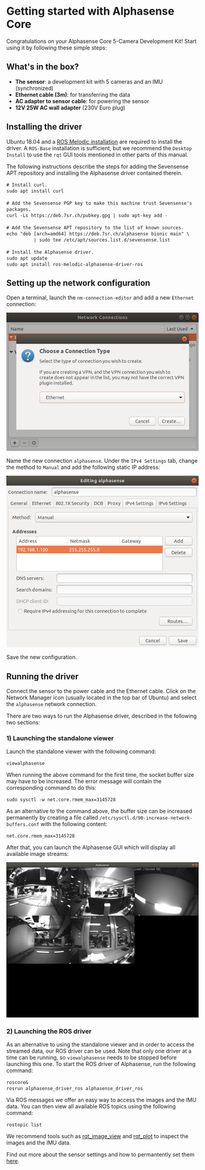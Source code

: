 # Getting started with Alphasense Core

Congratulations on your Alphasense Core 5-Camera Development Kit!  Start using
it by following these simple steps:

## What's in the box?

- **The sensor**: a development kit with 5 cameras and an IMU (synchronized)
- **Ethernet cable (3m)**: for transferring the data
- **AC adapter to sensor cable**: for powering the sensor
- **12V 25W AC wall adapter** (230V Euro plug)

## Installing the driver

Ubuntu 18.04 and a [ROS Melodic
installation](http://wiki.ros.org/melodic/Installation/Ubuntu) are required to
install the driver.  A `ROS-Base` installation is sufficient, but we recommend
the `Desktop Install` to use the `rqt` GUI tools mentioned in other parts of
this manual.

The following instructions describe the steps for adding the Sevensense APT
repository and installing the Alphasense driver contained therein.

```
# Install curl.
sudo apt install curl

# Add the Sevensense PGP key to make this machine trust Sevensense's packages.
curl -Ls https://deb.7sr.ch/pubkey.gpg | sudo apt-key add -

# Add the Sevensense APT repository to the list of known sources.
echo "deb [arch=amd64] https://deb.7sr.ch/alphasense bionic main" \
          | sudo tee /etc/apt/sources.list.d/sevensense.list

# Install the Alphasense driver.
sudo apt update
sudo apt install ros-melodic-alphasense-driver-ros
```

## Setting up the network configuration

Open a terminal, launch the `nm-connection-editor` and add a new `Ethernet` connection:

![nm_connection_editor](/images/nm_connection_editor.png)

Name the new connection `alphasense`. Under the `IPv4 Settings` tab, change the
method to `Manual` and add the following static IP address:

![ip_settings](/images/alphasense_ip_setting.png)

Save the new configuration.

## Running the driver

Connect the sensor to the power cable and the Ethernet cable.  Click on the
Network Manager icon (usually located in the top bar of Ubuntu) and select the
`alphasense` network connection.

There are two ways to run the Alphasense driver, described in the following two
sections:

### 1) Launching the standalone viewer

Launch the standalone viewer with the following command:

```
viewalphasense
```

When running the above command for the first time, the socket buffer size may
have to be increased.  The error message will contain the corresponding command
to do this:

```
sudo sysctl -w net.core.rmem_max=3145728
```


As an alternative to the command above, the buffer size can be increased
permanently by creating a file called
`/etc/sysctl.d/90-increase-network-buffers.conf` with the following content:

```
net.core.rmem_max=3145728
```

After that, you can launch the Alphasense GUI which will display all available
image streams:

![viewalphasense](/images/viewer.png)

### 2) Launching the ROS driver

As an alternative to using the standalone viewer and in order to access the
streamed data, our ROS driver can be used.  Note that only one driver at a time
can be running, so `viewalphasense` needs to be stopped before launching this
one.  To start the ROS driver of Alphasense, run the following command:

```
roscore&
rosrun alphasense_driver_ros alphasense_driver_ros
```

Via ROS messages we offer an easy way to access the images and the IMU data.
You can then view all available ROS topics using the following command:

```
rostopic list
```

We recommend tools such as [rqt_image_view](http://wiki.ros.org/rqt_image_view)
and [rqt_plot](http://wiki.ros.org/rqt_plot) to inspect the images and the IMU
data.

Find out more about the sensor settings and how to permantently set them
[here](/pages/sensor_settings.md).
